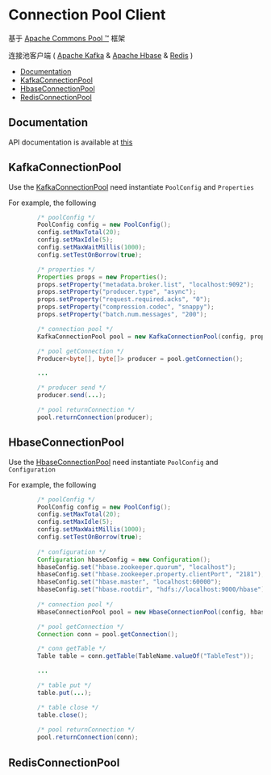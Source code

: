 Connection Pool Client
==============================
  基于 [Apache Commons Pool ™](http://commons.apache.org/proper/commons-pool/) 框架

  连接池客户端 ( [Apache Kafka](http://kafka.apache.org/) &amp; [Apache Hbase](http://hbase.apache.org/) &amp; [Redis](http://redis.io/) )
  
  * [Documentation](#documentation)
  * [KafkaConnectionPool](#kafkaconnectionpool)
  * [HbaseConnectionPool](#hbaseconnectionpool)
  * [RedisConnectionPool](#redisconnectionpool)


## Documentation

API documentation is available at [this]()

## KafkaConnectionPool

Use the [KafkaConnectionPool](https://github.com/darkphoenixs/connection-pool-client/blob/master/src/main/java/org/darkphoenixs/pool/kafka/KafkaConnectionPool.java) need instantiate `PoolConfig` and `Properties`

For example, the following 
```java
		/* poolConfig */
		PoolConfig config = new PoolConfig();
		config.setMaxTotal(20);
		config.setMaxIdle(5);
		config.setMaxWaitMillis(1000);
		config.setTestOnBorrow(true);

		/* properties */
		Properties props = new Properties();
		props.setProperty("metadata.broker.list", "localhost:9092");
		props.setProperty("producer.type", "async");
		props.setProperty("request.required.acks", "0");
		props.setProperty("compression.codec", "snappy");
		props.setProperty("batch.num.messages", "200");

		/* connection pool */
		KafkaConnectionPool pool = new KafkaConnectionPool(config, props);

		/* pool getConnection */
		Producer<byte[], byte[]> producer = pool.getConnection();

		...

		/* producer send */
		producer.send(...);

		/* pool returnConnection */
		pool.returnConnection(producer);
```
## HbaseConnectionPool
Use the [HbaseConnectionPool](https://github.com/darkphoenixs/connection-pool-client/blob/master/src/main/java/org/darkphoenixs/pool/hbase/HbaseConnectionPool.java) need instantiate `PoolConfig` and `Configuration`

For example, the following 
```java
		/* poolConfig */
		PoolConfig config = new PoolConfig();
		config.setMaxTotal(20);
		config.setMaxIdle(5);
		config.setMaxWaitMillis(1000);
		config.setTestOnBorrow(true);
		
		/* configuration */
		Configuration hbaseConfig = new Configuration();
		hbaseConfig.set("hbase.zookeeper.quorum", "localhost");
		hbaseConfig.set("hbase.zookeeper.property.clientPort", "2181");
		hbaseConfig.set("hbase.master", "localhost:60000");
		hbaseConfig.set("hbase.rootdir", "hdfs://localhost:9000/hbase");
		
		/* connection pool */
		HbaseConnectionPool pool = new HbaseConnectionPool(config, hbaseConfig);

		/* pool getConnection */
		Connection conn = pool.getConnection();

		/* conn getTable */
		Table table = conn.getTable(TableName.valueOf("TableTest"));

		...

		/* table put */
		table.put(...);

		/* table close */
		table.close();
		
		/* pool returnConnection */
		pool.returnConnection(conn);
```
## RedisConnectionPool
